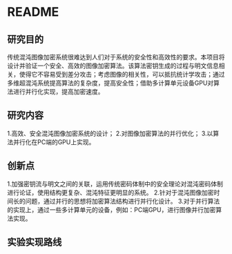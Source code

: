 # README
## 研究目的
传统混沌图像加密系统很难达到人们对于系统的安全性和高效性的要求。本项目将设计并验证一个安全、高效的图像加密算法。该算法密钥生成的过程与明文信息相关，使得它不容易受到差分攻击；考虑图像的相关性，可以抵抗统计学攻击；通过多维超混沌系统提高算法的复杂度，提高安全性；借助多计算单元设备GPU对算法进行并行化实现，提高加密速度。
## 研究内容
1.高效、安全混沌图像加密系统的设计； 
2.对图像加密算法的并行优化； 
3.以算法并行化在PC端的GPU上实现。
## 创新点
1.加强密钥流与明文之间的关联，运用传统密码体制中的安全理论对混沌密码体制进行论证，使用结构更复杂、混沌特征更明显的系统。
2.针对于混沌图像加密时间长的问题，通过并行的思想将加密算法结构进行并行化设计。
3.对于并行算法的实现上，通过一些多计算单元的设备，例如：PC端GPU，进行图像并行加密算法实现。
## 实验实现路线
